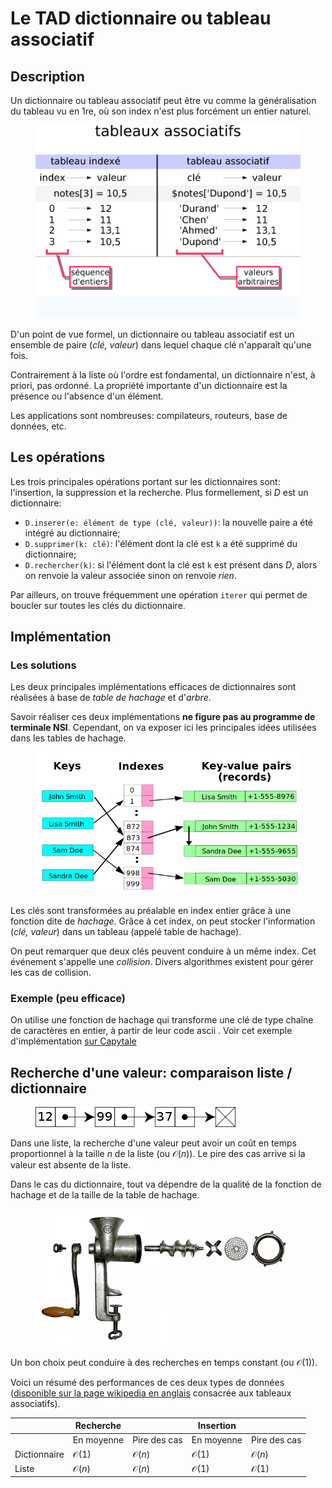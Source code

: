 Le TAD dictionnaire ou tableau associatif
=================================

## Description

Un dictionnaire ou tableau associatif peut être vu comme la généralisation du tableau vu en 1re, où son index n'est plus forcément un entier naturel.  

<figure>
<img src="img/tableau_associatif.png" alt="tab_associatif" />
</figure>

D'un point de vue formel, un dictionnaire ou tableau associatif est un ensemble de paire (*clé, valeur*) dans lequel chaque clé n'apparaît qu'une fois.

Contrairement à la liste où l'ordre est fondamental, un dictionnaire n'est, à priori, pas ordonné. La propriété importante d'un dictionnaire est la présence ou l'absence d'un élément.

Les applications sont nombreuses: compilateurs, routeurs, base de données, etc.

## Les opérations 

Les trois principales opérations portant sur les dictionnaires sont: l'insertion, la suppression et la recherche. Plus formellement, si $D$ est un dictionnaire:

* `D.inserer(e: élément de type (clé, valeur))`: la nouvelle paire a été intégré au dictionnaire;
* `D.supprimer(k: clé)`: l'élément dont la clé est `k` a été supprimé du dictionnaire;
* `D.rechercher(k)`: si l'élément dont la clé est `k` est présent dans $D$, alors on renvoie la valeur associée sinon on renvoie *rien*.

Par ailleurs, on trouve fréquemment une opération `iterer` qui permet de boucler sur toutes les clés du dictionnaire.

## Implémentation
### Les solutions

Les deux principales implémentations efficaces de dictionnaires sont réalisées à base de *table de hachage* et d'*arbre*.

Savoir réaliser ces deux implémentations **ne figure pas au programme de terminale NSI**. Cependant, on va exposer ici les principales idées utilisées dans les tables de hachage.

<figure>
<img src="img/table_hashage.png" alt="tableH" />
</figure>

Les clés sont transformées au préalable en index entier grâce à une fonction dite de *hachage*. Grâce à cet index, on peut stocker l'information (*clé, valeur*) dans un tableau (appelé table de hachage).

On peut remarquer que deux clés peuvent conduire à un même index. Cet événement s'appelle une *collision*. Divers algorithmes existent pour gérer les cas de collision.

### Exemple (peu efficace)

On utilise une fonction de hachage qui transforme une clé de type chaîne de caractères en entier, à partir de leur code ascii . Voir cet exemple d'implémentation [sur Capytale](https://capytale2.ac-paris.fr/web/c/8ea4-843279)

## Recherche d'une valeur: comparaison liste / dictionnaire

<figure>
    <img src="img/liste_wiki.png" alt="liste" />
</figure>

Dans une liste, la recherche d'une valeur peut avoir un coût en temps proportionnel à la taille $n$  de la liste (ou $\mathcal{O}(n)$). Le pire des cas arrive si la valeur est absente de la liste.

Dans le cas du dictionnaire, tout va dépendre de la qualité de la fonction de hachage et de la taille de la table de hachage.

<figure>
    <img src="img/hash.jpg" alt="dico" />
</figure>

Un bon choix peut conduire à des recherches en temps constant (ou $\mathcal{O}(1)$).

Voici un résumé des performances de ces deux types de données ([disponible sur la page wikipedia en anglais](https://en.wikipedia.org/wiki/Associative_array) consacrée aux tableaux associatifs).

|              | Recherche        |                  | Insertion        |                  |
|--------------|------------------|------------------|------------------|------------------|
|              | En moyenne       | Pire des cas     | En moyenne       | Pire des cas     |
| Dictionnaire | $\mathcal{O}(1)$ | $\mathcal{O}(n)$ | $\mathcal{O}(1)$ | $\mathcal{O}(n)$ |
| Liste        | $\mathcal{O}(n)$ | $\mathcal{O}(n)$ | $\mathcal{O}(1)$ | $\mathcal{O}(1)$ |
